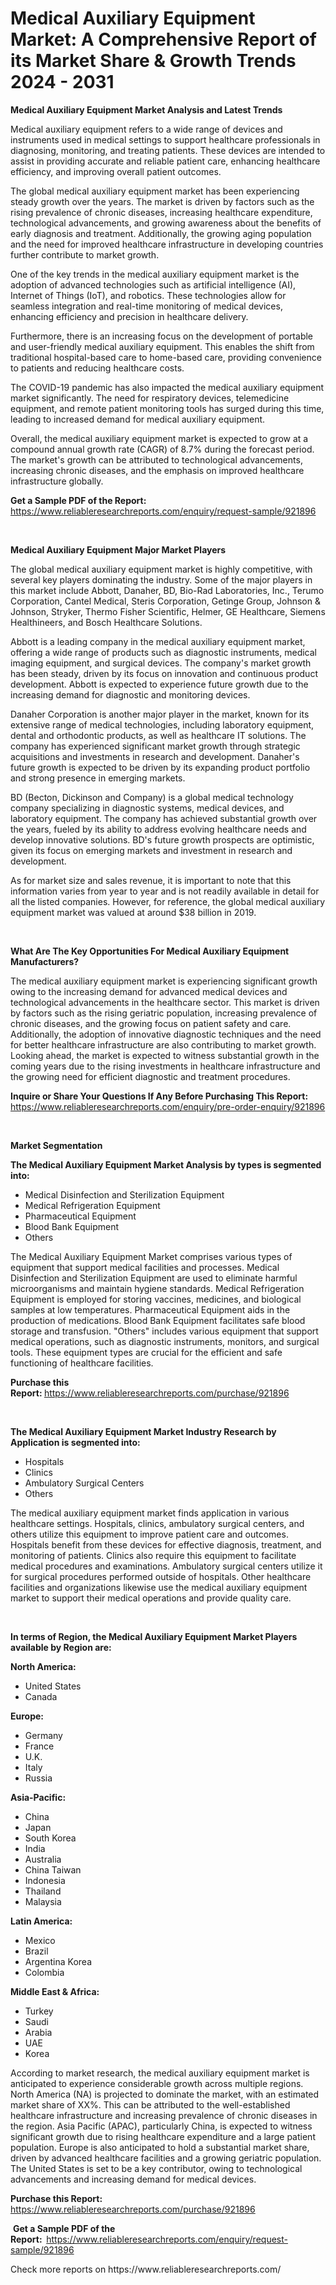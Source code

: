 <p><h1>Medical Auxiliary Equipment Market: A Comprehensive Report of its Market Share & Growth Trends 2024 - 2031</h1></p><p><strong>Medical Auxiliary Equipment Market Analysis and Latest Trends</strong></p>
<p><p>Medical auxiliary equipment refers to a wide range of devices and instruments used in medical settings to support healthcare professionals in diagnosing, monitoring, and treating patients. These devices are intended to assist in providing accurate and reliable patient care, enhancing healthcare efficiency, and improving overall patient outcomes.</p><p>The global medical auxiliary equipment market has been experiencing steady growth over the years. The market is driven by factors such as the rising prevalence of chronic diseases, increasing healthcare expenditure, technological advancements, and growing awareness about the benefits of early diagnosis and treatment. Additionally, the growing aging population and the need for improved healthcare infrastructure in developing countries further contribute to market growth.</p><p>One of the key trends in the medical auxiliary equipment market is the adoption of advanced technologies such as artificial intelligence (AI), Internet of Things (IoT), and robotics. These technologies allow for seamless integration and real-time monitoring of medical devices, enhancing efficiency and precision in healthcare delivery.</p><p>Furthermore, there is an increasing focus on the development of portable and user-friendly medical auxiliary equipment. This enables the shift from traditional hospital-based care to home-based care, providing convenience to patients and reducing healthcare costs.</p><p>The COVID-19 pandemic has also impacted the medical auxiliary equipment market significantly. The need for respiratory devices, telemedicine equipment, and remote patient monitoring tools has surged during this time, leading to increased demand for medical auxiliary equipment.</p><p>Overall, the medical auxiliary equipment market is expected to grow at a compound annual growth rate (CAGR) of 8.7% during the forecast period. The market's growth can be attributed to technological advancements, increasing chronic diseases, and the emphasis on improved healthcare infrastructure globally.</p></p>
<p><strong>Get a Sample PDF of the Report:&nbsp;</strong> <a href="https://www.reliableresearchreports.com/enquiry/request-sample/921896">https://www.reliableresearchreports.com/enquiry/request-sample/921896</a></p>
<p>&nbsp;</p>
<p><strong>Medical Auxiliary Equipment Major Market Players</strong></p>
<p><p>The global medical auxiliary equipment market is highly competitive, with several key players dominating the industry. Some of the major players in this market include Abbott, Danaher, BD, Bio-Rad Laboratories, Inc., Terumo Corporation, Cantel Medical, Steris Corporation, Getinge Group, Johnson & Johnson, Stryker, Thermo Fisher Scientific, Helmer, GE Healthcare, Siemens Healthineers, and Bosch Healthcare Solutions.</p><p>Abbott is a leading company in the medical auxiliary equipment market, offering a wide range of products such as diagnostic instruments, medical imaging equipment, and surgical devices. The company's market growth has been steady, driven by its focus on innovation and continuous product development. Abbott is expected to experience future growth due to the increasing demand for diagnostic and monitoring devices.</p><p>Danaher Corporation is another major player in the market, known for its extensive range of medical technologies, including laboratory equipment, dental and orthodontic products, as well as healthcare IT solutions. The company has experienced significant market growth through strategic acquisitions and investments in research and development. Danaher's future growth is expected to be driven by its expanding product portfolio and strong presence in emerging markets.</p><p>BD (Becton, Dickinson and Company) is a global medical technology company specializing in diagnostic systems, medical devices, and laboratory equipment. The company has achieved substantial growth over the years, fueled by its ability to address evolving healthcare needs and develop innovative solutions. BD's future growth prospects are optimistic, given its focus on emerging markets and investment in research and development.</p><p>As for market size and sales revenue, it is important to note that this information varies from year to year and is not readily available in detail for all the listed companies. However, for reference, the global medical auxiliary equipment market was valued at around $38 billion in 2019.</p></p>
<p>&nbsp;</p>
<p><strong>What Are The Key Opportunities For Medical Auxiliary Equipment Manufacturers?</strong></p>
<p><p>The medical auxiliary equipment market is experiencing significant growth owing to the increasing demand for advanced medical devices and technological advancements in the healthcare sector. This market is driven by factors such as the rising geriatric population, increasing prevalence of chronic diseases, and the growing focus on patient safety and care. Additionally, the adoption of innovative diagnostic techniques and the need for better healthcare infrastructure are also contributing to market growth. Looking ahead, the market is expected to witness substantial growth in the coming years due to the rising investments in healthcare infrastructure and the growing need for efficient diagnostic and treatment procedures.</p></p>
<p><strong>Inquire or Share Your Questions If Any Before Purchasing This Report:</strong> <a href="https://www.reliableresearchreports.com/enquiry/pre-order-enquiry/921896">https://www.reliableresearchreports.com/enquiry/pre-order-enquiry/921896</a></p>
<p>&nbsp;</p>
<p><strong>Market Segmentation</strong></p>
<p><strong>The Medical Auxiliary Equipment Market Analysis by types is segmented into:</strong></p>
<p><ul><li>Medical Disinfection and Sterilization Equipment</li><li>Medical Refrigeration Equipment</li><li>Pharmaceutical Equipment</li><li>Blood Bank Equipment</li><li>Others</li></ul></p>
<p><p>The Medical Auxiliary Equipment Market comprises various types of equipment that support medical facilities and processes. Medical Disinfection and Sterilization Equipment are used to eliminate harmful microorganisms and maintain hygiene standards. Medical Refrigeration Equipment is employed for storing vaccines, medicines, and biological samples at low temperatures. Pharmaceutical Equipment aids in the production of medications. Blood Bank Equipment facilitates safe blood storage and transfusion. "Others" includes various equipment that support medical operations, such as diagnostic instruments, monitors, and surgical tools. These equipment types are crucial for the efficient and safe functioning of healthcare facilities.</p></p>
<p><strong>Purchase this Report:&nbsp;</strong><a href="https://www.reliableresearchreports.com/purchase/921896">https://www.reliableresearchreports.com/purchase/921896</a></p>
<p>&nbsp;</p>
<p><strong>The Medical Auxiliary Equipment Market Industry Research by Application is segmented into:</strong></p>
<p><ul><li>Hospitals</li><li>Clinics</li><li>Ambulatory Surgical Centers</li><li>Others</li></ul></p>
<p><p>The medical auxiliary equipment market finds application in various healthcare settings. Hospitals, clinics, ambulatory surgical centers, and others utilize this equipment to improve patient care and outcomes. Hospitals benefit from these devices for effective diagnosis, treatment, and monitoring of patients. Clinics also require this equipment to facilitate medical procedures and examinations. Ambulatory surgical centers utilize it for surgical procedures performed outside of hospitals. Other healthcare facilities and organizations likewise use the medical auxiliary equipment market to support their medical operations and provide quality care.</p></p>
<p>&nbsp;</p>
<p><strong>In terms of Region, the Medical Auxiliary Equipment Market Players available by Region are:</strong></p>
<p>
    <p> <strong> North America: </strong>
        <ul>
            <li>United States</li>
            <li>Canada</li>
        </ul>
        </p> 
    <p> <strong> Europe: </strong>
        <ul>
            <li>Germany</li>
            <li>France</li>
            <li>U.K.</li>
            <li>Italy</li>
            <li>Russia</li>
        </ul>
        </p> 
    <p> <strong> Asia-Pacific: </strong>
        <ul>
            <li>China</li>
            <li>Japan</li>
            <li>South Korea</li>
            <li>India</li>
            <li>Australia</li>
            <li>China Taiwan</li>
            <li>Indonesia</li>
            <li>Thailand</li>
            <li>Malaysia</li>
        </ul>
        </p> 
    <p> <strong> Latin America: </strong>
        <ul>
            <li>Mexico</li>
            <li>Brazil</li>
            <li>Argentina Korea</li>
            <li>Colombia</li>
        </ul>
        </p> 
    <p> <strong> Middle East & Africa: </strong>
        <ul>
            <li>Turkey</li>
            <li>Saudi</li>
            <li>Arabia</li>
            <li>UAE</li>
            <li>Korea</li>
        </ul>
    </p>
    </p>
<p><p>According to market research, the medical auxiliary equipment market is anticipated to experience considerable growth across multiple regions. North America (NA) is projected to dominate the market, with an estimated market share of XX%. This can be attributed to the well-established healthcare infrastructure and increasing prevalence of chronic diseases in the region. Asia Pacific (APAC), particularly China, is expected to witness significant growth due to rising healthcare expenditure and a large patient population. Europe is also anticipated to hold a substantial market share, driven by advanced healthcare facilities and a growing geriatric population. The United States is set to be a key contributor, owing to technological advancements and increasing demand for medical devices.</p></p>
<p><strong>Purchase this Report: </strong><a href="https://www.reliableresearchreports.com/purchase/921896">https://www.reliableresearchreports.com/purchase/921896</a></p>
<p>&nbsp;<strong>Get a Sample PDF of the Report:&nbsp;&nbsp;</strong><a href="https://www.reliableresearchreports.com/enquiry/request-sample/921896">https://www.reliableresearchreports.com/enquiry/request-sample/921896</a></p>
<p><strong></strong></p>
<p>Check more reports on https://www.reliableresearchreports.com/</p>